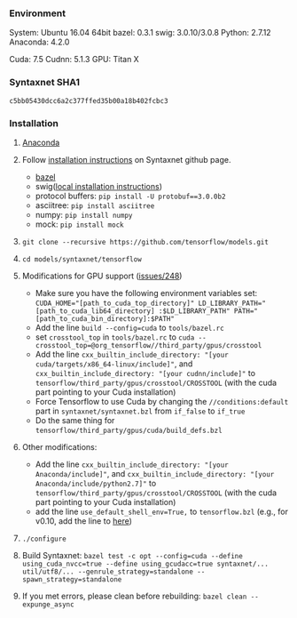 ### Environment
System: Ubuntu 16.04 64bit
bazel: 0.3.1
swig: 3.0.10/3.0.8
Python: 2.7.12
Anaconda: 4.2.0

Cuda: 7.5
Cudnn: 5.1.3
GPU: Titan X

### Syntaxnet SHA1
`c5bb05430dcc6a2c377ffed35b00a18b402fcbc3`

### Installation
1. [Anaconda](https://www.continuum.io/downloads)
2. Follow [installation instructions](https://github.com/tensorflow/models/tree/master/syntaxnet#installation) on Syntaxnet github page.
    - [bazel](https://bazel.build/versions/master/docs/install.html#install-with-installer-ubuntu)
    - swig([local installation instructions](http://www.linuxfromscratch.org/blfs/view/7.6/general/swig.html))
    - protocol buffers: `pip install -U protobuf==3.0.0b2`
    - asciitree: `pip install asciitree`
    - numpy: `pip install numpy`
    - mock: `pip install mock`
3. `git clone --recursive https://github.com/tensorflow/models.git`
4. `cd models/syntaxnet/tensorflow`
5. Modifications for GPU support ([issues/248](https://github.com/tensorflow/models/issues/248))
    - Make sure you have the following environment variables set: `CUDA_HOME="[path_to_cuda_top_directory]" LD_LIBRARY_PATH="[path_to_cuda_lib64_directory] :$LD_LIBRARY_PATH" PATH="[path_to_cuda_bin_directory]:$PATH"`
    - Add the line `build --config=cuda` to `tools/bazel.rc`
    - set `crosstool_top` in `tools/bazel.rc` to `cuda --crosstool_top=@org_tensorflow//third_party/gpus/crosstool`
    - Add the line `cxx_builtin_include_directory: "[your cuda/targets/x86_64-linux/include]"`, and `cxx_builtin_include_directory: "[your cudnn/include]"` to `tensorflow/third_party/gpus/crosstool/CROSSTOOL` (with the cuda part pointing to your Cuda installation)
    - Force Tensorflow to use Cuda by changing the `//conditions:default` part in `syntaxnet/syntaxnet.bzl` from `if_false` to `if_true`
    - Do the same thing for `tensorflow/third_party/gpus/cuda/build_defs.bzl`
6. Other modifications:
    - Add the line `cxx_builtin_include_directory: "[your Anaconda/include]"`, and `cxx_builtin_include_directory: "[your Anaconda/include/python2.7]"` to `tensorflow/third_party/gpus/crosstool/CROSSTOOL` (with the cuda part pointing to your Cuda installation)
    - add the line `use_default_shell_env=True,` to `tensorflow.bzl` (e.g., for v0.10, add the line to [here](https://github.com/tensorflow/tensorflow/blob/r0.10/tensorflow/tensorflow.bzl#L483))

7. `./configure`

8. Build Syntaxnet:
`bazel test -c opt --config=cuda --define using_cuda_nvcc=true --define using_gcudacc=true syntaxnet/... util/utf8/... --genrule_strategy=standalone --spawn_strategy=standalone`

9. If you met errors, please clean before rebuilding:
`bazel clean --expunge_async`
